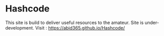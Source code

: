 # Hashcode
This site is build to deliver useful resources to the amateur.
Site is under-development.
Visit : https://abid365.github.io/Hashcode/
